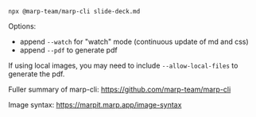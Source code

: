   
    npx @marp-team/marp-cli slide-deck.md

 
Options:
 
 - append `--watch` for "watch" mode (continuous update of md and css)
- append `--pdf` to generate pdf

If using local images, you may need to include `--allow-local-files` to generate the pdf.

Fuller summary of marp-cli:  https://github.com/marp-team/marp-cli

Image syntax: https://marpit.marp.app/image-syntax